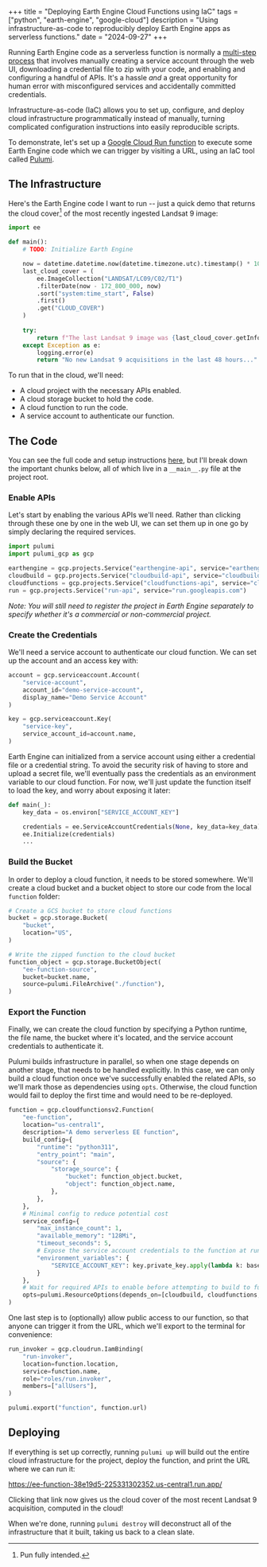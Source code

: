 +++
title = "Deploying Earth Engine Cloud Functions using IaC"
tags = ["python", "earth-engine", "google-cloud"]
description = "Using infrastructure-as-code to reproducibly deploy Earth Engine apps as serverless functions."
date = "2024-09-27"
+++

Running Earth Engine code as a serverless function is normally a [multi-step process](https://github.com/google/earthengine-api/blob/master/demos/cloud-functions/README.md#cloud-function-endpoint) that involves manually creating a service account through the web UI, downloading a credential file to zip with your code, and enabling and configuring a handful of APIs. It's a hassle *and* a great opportunity for human error with misconfigured services and accidentally committed credentials.

Infrastructure-as-code (IaC) allows you to set up, configure, and deploy cloud infrastructure programmatically instead of manually, turning complicated configuration instructions into easily reproducible scripts. 

To demonstrate, let's set up a [Google Cloud Run function](https://cloud.google.com/functions) to execute some Earth Engine code which we can trigger by visiting a URL, using an IaC tool called [Pulumi](https://www.pulumi.com/).

## The Infrastructure

Here's the Earth Engine code I want to run -- just a quick demo that returns the cloud cover[^pun] of the most recently ingested Landsat 9 image:

```python
import ee

def main():
    # TODO: Initialize Earth Engine

    now = datetime.datetime.now(datetime.timezone.utc).timestamp() * 1000    
    last_cloud_cover = (
        ee.ImageCollection("LANDSAT/LC09/C02/T1")
        .filterDate(now - 172_800_000, now)
        .sort("system:time_start", False)
        .first()
        .get("CLOUD_COVER")
    )
    
    try:
        return f"The last Landsat 9 image was {last_cloud_cover.getInfo():.2f}% cloudy."
    except Exception as e:
        logging.error(e)
        return "No new Landsat 9 acquisitions in the last 48 hours..."
```

To run that in the cloud, we'll need:
- A cloud project with the necessary APIs enabled.
- A cloud storage bucket to hold the code.
- A cloud function to run the code.
- A service account to authenticate our function.

## The Code

You can see the full code and setup instructions [here](https://github.com/aazuspan/ee-serverless-demo), but I'll break down the important chunks below, all of which live in a `__main__.py` file at the project root.

### Enable APIs

Let's start by enabling the various APIs we'll need. Rather than clicking through these one by one in the web UI, we can set them up in one go by simply declaring the required services.

```python
import pulumi
import pulumi_gcp as gcp

earthengine = gcp.projects.Service("earthengine-api", service="earthengine.googleapis.com")
cloudbuild = gcp.projects.Service("cloudbuild-api", service="cloudbuild.googleapis.com")
cloudfunctions = gcp.projects.Service("cloudfunctions-api", service="cloudfunctions.googleapis.com")
run = gcp.projects.Service("run-api", service="run.googleapis.com")
```

*Note: You will still need to register the project in Earth Engine separately to specify whether it's a commercial or non-commercial project.*

### Create the Credentials

We'll need a service account to authenticate our cloud function. We can set up the account and an access key with:

```python
account = gcp.serviceaccount.Account(
    "service-account",
    account_id="demo-service-account",
    display_name="Demo Service Account"
)

key = gcp.serviceaccount.Key(
    "service-key",
    service_account_id=account.name,
)
```

Earth Engine can initialized from a service account using either a credential file or a credential string. To avoid the security risk of having to store and upload a secret file, we'll eventually pass the credentials as an environment variable to our cloud function. For now, we'll just update the function itself to load the key, and worry about exposing it later:

```python
def main(_):
    key_data = os.environ["SERVICE_ACCOUNT_KEY"]

    credentials = ee.ServiceAccountCredentials(None, key_data=key_data)
    ee.Initialize(credentials)
    ...
```

### Build the Bucket

In order to deploy a cloud function, it needs to be stored somewhere. We'll create a cloud bucket and a bucket object to store our code from the local `function` folder:

```python
# Create a GCS bucket to store cloud functions
bucket = gcp.storage.Bucket(
    "bucket",
    location="US",
)

# Write the zipped function to the cloud bucket
function_object = gcp.storage.BucketObject(
    "ee-function-source",
    bucket=bucket.name,
    source=pulumi.FileArchive("./function"),
)
```

### Export the Function

Finally, we can create the cloud function by specifying a Python runtime, the file name, the bucket where it's located, and the service account credentials to authenticate it. 

Pulumi builds infrastructure in parallel, so when one stage depends on another stage, that needs to be handled explicitly. In this case, we can only build a cloud function once we've successfully enabled the related APIs, so we'll mark those as dependencies using `opts`. Otherwise, the cloud function would fail to deploy the first time and would need to be re-deployed.

```python
function = gcp.cloudfunctionsv2.Function(
    "ee-function",
    location="us-central1",
    description="A demo serverless EE function",
    build_config={
        "runtime": "python311",
        "entry_point": "main",
        "source": {
            "storage_source": {
                "bucket": function_object.bucket,
                "object": function_object.name,
            },
        },
    },
    # Minimal config to reduce potential cost
    service_config={
        "max_instance_count": 1,
        "available_memory": "128Mi",
        "timeout_seconds": 5,
        # Expose the service account credentials to the function at runtime
        "environment_variables": {
            "SERVICE_ACCOUNT_KEY": key.private_key.apply(lambda k: base64.b64decode(k).decode()),
        }
    },
    # Wait for required APIs to enable before attempting to build to function
    opts=pulumi.ResourceOptions(depends_on=[cloudbuild, cloudfunctions, run]),
)
```

One last step is to (optionally) allow public access to our function, so that anyone can trigger it from the URL, which we'll export to the terminal for convenience:

```python
run_invoker = gcp.cloudrun.IamBinding(
    "run-invoker",
    location=function.location,
    service=function.name,
    role="roles/run.invoker",
    members=["allUsers"],
)

pulumi.export("function", function.url)
```

## Deploying

If everything is set up correctly, running `pulumi up` will build out the entire cloud infrastructure for the project, deploy the function, and print the URL where we can run it:

https://ee-function-38e19d5-225331302352.us-central1.run.app/

Clicking that link now gives us the cloud cover of the most recent Landsat 9 acquisition, computed in the cloud! 

When we're done, running `pulumi destroy` will deconstruct all of the infrastructure that it built, taking us back to a clean slate.

[^pun]: Pun fully intended.